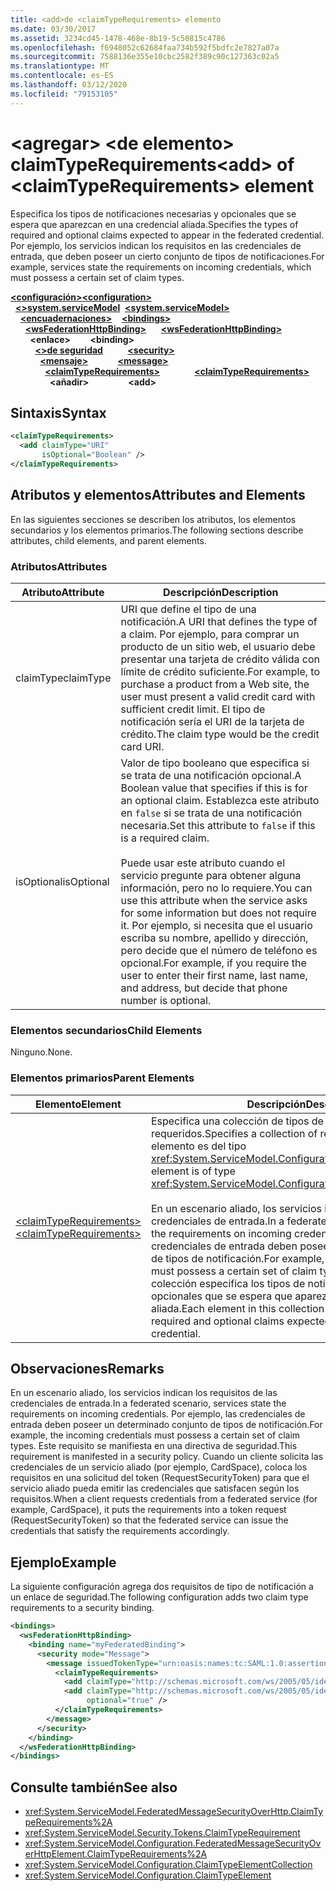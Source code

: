 ```yaml
---
title: <add>de <claimTypeRequirements> elemento
ms.date: 03/30/2017
ms.assetid: 3234cd45-1478-468e-8b19-5c50815c4786
ms.openlocfilehash: f6948052c62684faa734b592f5bdfc2e7827a07a
ms.sourcegitcommit: 7588136e355e10cbc2582f389c90c127363c02a5
ms.translationtype: MT
ms.contentlocale: es-ES
ms.lasthandoff: 03/12/2020
ms.locfileid: "79153105"
---
```

# <a name="add-of-claimtyperequirements-element"></a><span data-ttu-id="dd4e6-102">\<agregar> \<de elemento> claimTypeRequirements</span><span class="sxs-lookup"><span data-stu-id="dd4e6-102">\<add> of \<claimTypeRequirements> element</span></span>
<span data-ttu-id="dd4e6-103">Especifica los tipos de notificaciones necesarias y opcionales que se espera que aparezcan en una credencial aliada.</span><span class="sxs-lookup"><span data-stu-id="dd4e6-103">Specifies the types of required and optional claims expected to appear in the federated credential.</span></span> <span data-ttu-id="dd4e6-104">Por ejemplo, los servicios indican los requisitos en las credenciales de entrada, que deben poseer un cierto conjunto de tipos de notificaciones.</span><span class="sxs-lookup"><span data-stu-id="dd4e6-104">For example, services state the requirements on incoming credentials, which must possess a certain set of claim types.</span></span>  
  
<span data-ttu-id="dd4e6-105">[**\<configuración>**](../configuration-element.md)</span><span class="sxs-lookup"><span data-stu-id="dd4e6-105">[**\<configuration>**](../configuration-element.md)</span></span>\
<span data-ttu-id="dd4e6-106">&nbsp;&nbsp;[**\<>system.serviceModel**](system-servicemodel.md)</span><span class="sxs-lookup"><span data-stu-id="dd4e6-106">&nbsp;&nbsp;[**\<system.serviceModel>**](system-servicemodel.md)</span></span>\
<span data-ttu-id="dd4e6-107">&nbsp;&nbsp;&nbsp;&nbsp;[**\<encuadernaciones>**](bindings.md)</span><span class="sxs-lookup"><span data-stu-id="dd4e6-107">&nbsp;&nbsp;&nbsp;&nbsp;[**\<bindings>**](bindings.md)</span></span>\
<span data-ttu-id="dd4e6-108">&nbsp;&nbsp;&nbsp;&nbsp;&nbsp;&nbsp;[**\<wsFederationHttpBinding>**](wsfederationhttpbinding.md)</span><span class="sxs-lookup"><span data-stu-id="dd4e6-108">&nbsp;&nbsp;&nbsp;&nbsp;&nbsp;&nbsp;[**\<wsFederationHttpBinding>**](wsfederationhttpbinding.md)</span></span>\
<span data-ttu-id="dd4e6-109">&nbsp;&nbsp;&nbsp;&nbsp;&nbsp;&nbsp;&nbsp;&nbsp;**\<enlace>**</span><span class="sxs-lookup"><span data-stu-id="dd4e6-109">&nbsp;&nbsp;&nbsp;&nbsp;&nbsp;&nbsp;&nbsp;&nbsp;**\<binding>**</span></span>\
<span data-ttu-id="dd4e6-110">&nbsp;&nbsp;&nbsp;&nbsp;&nbsp;&nbsp;&nbsp;&nbsp;&nbsp;&nbsp;[**\<>de seguridad**](security-of-custombinding.md)</span><span class="sxs-lookup"><span data-stu-id="dd4e6-110">&nbsp;&nbsp;&nbsp;&nbsp;&nbsp;&nbsp;&nbsp;&nbsp;&nbsp;&nbsp;[**\<security>**](security-of-custombinding.md)</span></span>\
<span data-ttu-id="dd4e6-111">&nbsp;&nbsp;&nbsp;&nbsp;&nbsp;&nbsp;&nbsp;&nbsp;&nbsp;&nbsp;&nbsp;&nbsp;[**\<mensaje>**](message-element-of-wsfederationhttpbinding.md)</span><span class="sxs-lookup"><span data-stu-id="dd4e6-111">&nbsp;&nbsp;&nbsp;&nbsp;&nbsp;&nbsp;&nbsp;&nbsp;&nbsp;&nbsp;&nbsp;&nbsp;[**\<message>**](message-element-of-wsfederationhttpbinding.md)</span></span>\
<span data-ttu-id="dd4e6-112">&nbsp;&nbsp;&nbsp;&nbsp;&nbsp;&nbsp;&nbsp;&nbsp;&nbsp;&nbsp;&nbsp;&nbsp;&nbsp;&nbsp;[**\<claimTypeRequirements>**](claimtyperequirements-for-message.md)</span><span class="sxs-lookup"><span data-stu-id="dd4e6-112">&nbsp;&nbsp;&nbsp;&nbsp;&nbsp;&nbsp;&nbsp;&nbsp;&nbsp;&nbsp;&nbsp;&nbsp;&nbsp;&nbsp;[**\<claimTypeRequirements>**](claimtyperequirements-for-message.md)</span></span>\
<span data-ttu-id="dd4e6-113">&nbsp;&nbsp;&nbsp;&nbsp;&nbsp;&nbsp;&nbsp;&nbsp;&nbsp;&nbsp;&nbsp;&nbsp;&nbsp;&nbsp;&nbsp;&nbsp;**\<añadir>**</span><span class="sxs-lookup"><span data-stu-id="dd4e6-113">&nbsp;&nbsp;&nbsp;&nbsp;&nbsp;&nbsp;&nbsp;&nbsp;&nbsp;&nbsp;&nbsp;&nbsp;&nbsp;&nbsp;&nbsp;&nbsp;**\<add>**</span></span>
  
## <a name="syntax"></a><span data-ttu-id="dd4e6-114">Sintaxis</span><span class="sxs-lookup"><span data-stu-id="dd4e6-114">Syntax</span></span>  
  
```xml  
<claimTypeRequirements>
  <add claimType="URI"
       isOptional="Boolean" />
</claimTypeRequirements>
```  
  
## <a name="attributes-and-elements"></a><span data-ttu-id="dd4e6-115">Atributos y elementos</span><span class="sxs-lookup"><span data-stu-id="dd4e6-115">Attributes and Elements</span></span>  
 <span data-ttu-id="dd4e6-116">En las siguientes secciones se describen los atributos, los elementos secundarios y los elementos primarios.</span><span class="sxs-lookup"><span data-stu-id="dd4e6-116">The following sections describe attributes, child elements, and parent elements.</span></span>  
  
### <a name="attributes"></a><span data-ttu-id="dd4e6-117">Atributos</span><span class="sxs-lookup"><span data-stu-id="dd4e6-117">Attributes</span></span>  
  
|<span data-ttu-id="dd4e6-118">Atributo</span><span class="sxs-lookup"><span data-stu-id="dd4e6-118">Attribute</span></span>|<span data-ttu-id="dd4e6-119">Descripción</span><span class="sxs-lookup"><span data-stu-id="dd4e6-119">Description</span></span>|  
|---------------|-----------------|  
|<span data-ttu-id="dd4e6-120">claimType</span><span class="sxs-lookup"><span data-stu-id="dd4e6-120">claimType</span></span>|<span data-ttu-id="dd4e6-121">URI que define el tipo de una notificación.</span><span class="sxs-lookup"><span data-stu-id="dd4e6-121">A URI that defines the type of a claim.</span></span> <span data-ttu-id="dd4e6-122">Por ejemplo, para comprar un producto de un sitio web, el usuario debe presentar una tarjeta de crédito válida con límite de crédito suficiente.</span><span class="sxs-lookup"><span data-stu-id="dd4e6-122">For example, to purchase a product from a Web site, the user must present a valid credit card with sufficient credit limit.</span></span> <span data-ttu-id="dd4e6-123">El tipo de notificación sería el URI de la tarjeta de crédito.</span><span class="sxs-lookup"><span data-stu-id="dd4e6-123">The claim type would be the credit card URI.</span></span>|  
|<span data-ttu-id="dd4e6-124">isOptional</span><span class="sxs-lookup"><span data-stu-id="dd4e6-124">isOptional</span></span>|<span data-ttu-id="dd4e6-125">Valor de tipo booleano que especifica si se trata de una notificación opcional.</span><span class="sxs-lookup"><span data-stu-id="dd4e6-125">A Boolean value that specifies if this is for an optional claim.</span></span> <span data-ttu-id="dd4e6-126">Establezca este atributo en `false` si se trata de una notificación necesaria.</span><span class="sxs-lookup"><span data-stu-id="dd4e6-126">Set this attribute to `false` if this is a required claim.</span></span><br /><br /> <span data-ttu-id="dd4e6-127">Puede usar este atributo cuando el servicio pregunte para obtener alguna información, pero no lo requiere.</span><span class="sxs-lookup"><span data-stu-id="dd4e6-127">You can use this attribute when the service asks for some information but does not require it.</span></span> <span data-ttu-id="dd4e6-128">Por ejemplo, si necesita que el usuario escriba su nombre, apellido y dirección, pero decide que el número de teléfono es opcional.</span><span class="sxs-lookup"><span data-stu-id="dd4e6-128">For example, if you require the user to enter their first name, last name, and address, but decide that phone number is optional.</span></span>|  
  
### <a name="child-elements"></a><span data-ttu-id="dd4e6-129">Elementos secundarios</span><span class="sxs-lookup"><span data-stu-id="dd4e6-129">Child Elements</span></span>  
 <span data-ttu-id="dd4e6-130">Ninguno.</span><span class="sxs-lookup"><span data-stu-id="dd4e6-130">None.</span></span>  
  
### <a name="parent-elements"></a><span data-ttu-id="dd4e6-131">Elementos primarios</span><span class="sxs-lookup"><span data-stu-id="dd4e6-131">Parent Elements</span></span>  
  
|<span data-ttu-id="dd4e6-132">Elemento</span><span class="sxs-lookup"><span data-stu-id="dd4e6-132">Element</span></span>|<span data-ttu-id="dd4e6-133">Descripción</span><span class="sxs-lookup"><span data-stu-id="dd4e6-133">Description</span></span>|  
|-------------|-----------------|  
|[<span data-ttu-id="dd4e6-134">\<claimTypeRequirements></span><span class="sxs-lookup"><span data-stu-id="dd4e6-134">\<claimTypeRequirements></span></span>](claimtyperequirements-for-message.md)|<span data-ttu-id="dd4e6-135">Especifica una colección de tipos de notificación requeridos.</span><span class="sxs-lookup"><span data-stu-id="dd4e6-135">Specifies a collection of required claim types.</span></span> <span data-ttu-id="dd4e6-136">Cada elemento es del tipo <xref:System.ServiceModel.Configuration.ClaimTypeElement>.</span><span class="sxs-lookup"><span data-stu-id="dd4e6-136">Each element is of type <xref:System.ServiceModel.Configuration.ClaimTypeElement>.</span></span><br /><br /> <span data-ttu-id="dd4e6-137">En un escenario aliado, los servicios indican los requisitos de las credenciales de entrada.</span><span class="sxs-lookup"><span data-stu-id="dd4e6-137">In a federated scenario, services state the requirements on incoming credentials.</span></span> <span data-ttu-id="dd4e6-138">Por ejemplo, las credenciales de entrada deben poseer un determinado conjunto de tipos de notificación.</span><span class="sxs-lookup"><span data-stu-id="dd4e6-138">For example, the incoming credentials must possess a certain set of claim types.</span></span> <span data-ttu-id="dd4e6-139">Cada elemento de la colección especifica los tipos de notificaciones necesarias y opcionales que se espera que aparezcan en una credencial aliada.</span><span class="sxs-lookup"><span data-stu-id="dd4e6-139">Each element in this collection specifies the types of required and optional claims expected to appear in a federated credential.</span></span>|  
  
## <a name="remarks"></a><span data-ttu-id="dd4e6-140">Observaciones</span><span class="sxs-lookup"><span data-stu-id="dd4e6-140">Remarks</span></span>  
 <span data-ttu-id="dd4e6-141">En un escenario aliado, los servicios indican los requisitos de las credenciales de entrada.</span><span class="sxs-lookup"><span data-stu-id="dd4e6-141">In a federated scenario, services state the requirements on incoming credentials.</span></span> <span data-ttu-id="dd4e6-142">Por ejemplo, las credenciales de entrada deben poseer un determinado conjunto de tipos de notificación.</span><span class="sxs-lookup"><span data-stu-id="dd4e6-142">For example, the incoming credentials must possess a certain set of claim types.</span></span> <span data-ttu-id="dd4e6-143">Este requisito se manifiesta en una directiva de seguridad.</span><span class="sxs-lookup"><span data-stu-id="dd4e6-143">This requirement is manifested in a security policy.</span></span> <span data-ttu-id="dd4e6-144">Cuando un cliente solicita las credenciales de un servicio aliado (por ejemplo, CardSpace), coloca los requisitos en una solicitud del token (RequestSecurityToken) para que el servicio aliado pueda emitir las credenciales que satisfacen según los requisitos.</span><span class="sxs-lookup"><span data-stu-id="dd4e6-144">When a client requests credentials from a federated service (for example, CardSpace), it puts the requirements into a token request (RequestSecurityToken) so that the federated service can issue the credentials that satisfy the requirements accordingly.</span></span>  
  
## <a name="example"></a><span data-ttu-id="dd4e6-145">Ejemplo</span><span class="sxs-lookup"><span data-stu-id="dd4e6-145">Example</span></span>  
 <span data-ttu-id="dd4e6-146">La siguiente configuración agrega dos requisitos de tipo de notificación a un enlace de seguridad.</span><span class="sxs-lookup"><span data-stu-id="dd4e6-146">The following configuration adds two claim type requirements to a security binding.</span></span>  
  
```xml  
<bindings>
  <wsFederationHttpBinding>
    <binding name="myFederatedBinding">
      <security mode="Message">
        <message issuedTokenType="urn:oasis:names:tc:SAML:1.0:assertion">
          <claimTypeRequirements>
            <add claimType="http://schemas.microsoft.com/ws/2005/05/identity/claims/EmailAddress" />
            <add claimType="http://schemas.microsoft.com/ws/2005/05/identity/claims/UserName"
                 optional="true" />
          </claimTypeRequirements>
        </message>
      </security>
    </binding>
  </wsFederationHttpBinding>
</bindings>
```  
  
## <a name="see-also"></a><span data-ttu-id="dd4e6-147">Consulte también</span><span class="sxs-lookup"><span data-stu-id="dd4e6-147">See also</span></span>

- <xref:System.ServiceModel.FederatedMessageSecurityOverHttp.ClaimTypeRequirements%2A>
- <xref:System.ServiceModel.Security.Tokens.ClaimTypeRequirement>
- <xref:System.ServiceModel.Configuration.FederatedMessageSecurityOverHttpElement.ClaimTypeRequirements%2A>
- <xref:System.ServiceModel.Configuration.ClaimTypeElementCollection>
- <xref:System.ServiceModel.Configuration.ClaimTypeElement>
